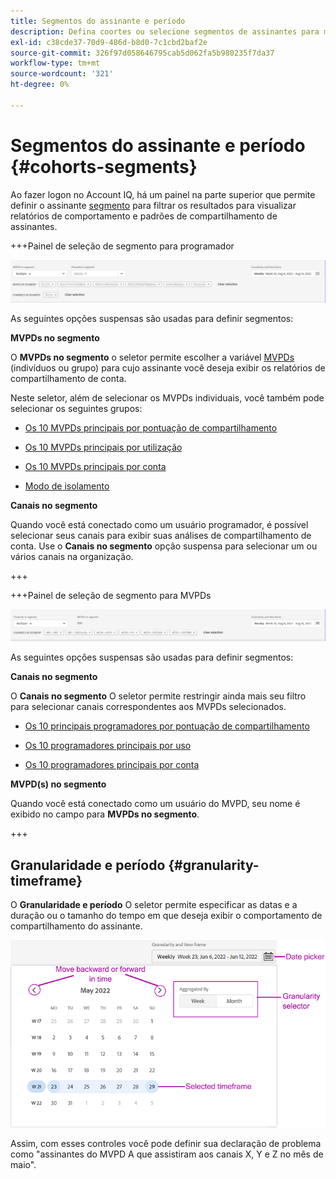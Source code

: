 ```yaml
---
title: Segmentos do assinante e período
description: Defina coortes ou selecione segmentos de assinantes para medir as possibilidades e os padrões de compartilhamento de conta dos visualizadores de canal para usar ferramentas gráficas e relatórios no Account IQ.
exl-id: c38cde37-70d9-486d-b8d0-7c1cbd2baf2e
source-git-commit: 326f97d058646795cab5d062fa5b980235f7da37
workflow-type: tm+mt
source-wordcount: '321'
ht-degree: 0%

---
```



# Segmentos do assinante e período {#cohorts-segments}

Ao fazer logon no Account IQ, há um painel na parte superior que permite definir o assinante [segmento](/help/AccountIQ/product-concepts.md#segment-segmet-def) para filtrar os resultados para visualizar relatórios de comportamento e padrões de compartilhamento de assinantes.

<!--![](assets/segment-timeframe-panel.png)-->

+++Painel de seleção de segmento para programador

![](assets/segment-panel-programmer.png)

<!--![](assets/filter-panel.png)-->

As seguintes opções suspensas são usadas para definir segmentos:

**MVPDs no segmento**

O **MVPDs no segmento** o seletor permite escolher a variável [MVPDs](/help/AccountIQ/product-concepts.md#mvpd-def) (indivíduos ou grupo) para cujo assinante você deseja exibir os relatórios de compartilhamento de conta.

Neste seletor, além de selecionar os MVPDs individuais, você também pode selecionar os seguintes grupos:

* [Os 10 MVPDs principais por pontuação de compartilhamento](/help/AccountIQ/product-concepts.md#top-mvpds-def)

* [Os 10 MVPDs principais por utilização](/help/AccountIQ/product-concepts.md#top-mvpds-def)

* [Os 10 MVPDs principais por conta](/help/AccountIQ/product-concepts.md#top-mvpds-def)

* [Modo de isolamento](/help/AccountIQ/isolation-mode.md)

**Canais no segmento**

Quando você está conectado como um usuário programador, é possível selecionar seus canais para exibir suas análises de compartilhamento de conta. Use o **Canais no segmento** opção suspensa para selecionar um ou vários canais na organização.

+++

+++Painel de seleção de segmento para MVPDs

![](assets/segment-panel-mvpd.png)

As seguintes opções suspensas são usadas para definir segmentos:

**Canais no segmento**

O **Canais no segmento** O seletor permite restringir ainda mais seu filtro para selecionar canais correspondentes aos MVPDs selecionados.

* [Os 10 principais programadores por pontuação de compartilhamento](/help/AccountIQ/product-concepts.md#top-mvpds-def)

* [Os 10 programadores principais por uso](/help/AccountIQ/product-concepts.md#top-mvpds-def)

* [Os 10 programadores principais por conta](/help/AccountIQ/product-concepts.md#top-mvpds-def)

**MVPD(s) no segmento**

Quando você está conectado como um usuário do MVPD, seu nome é exibido no campo para **MVPDs no segmento**.

+++




<!--For example, you can define your segment as the "subscribers of the MVPD A that watched the channels X, Y, and Z".-->



## Granularidade e período {#granularity-timeframe}

O **Granularidade e período** O seletor permite especificar as datas e a duração ou o tamanho do tempo em que deseja exibir o comportamento de compartilhamento do assinante.

![Granularidade e período](assets/granularity-timeframe-weekwise.png)

Assim, com esses controles você pode definir sua declaração de problema como &quot;assinantes do MVPD A que assistiram aos canais X, Y e Z no mês de maio&quot;.

